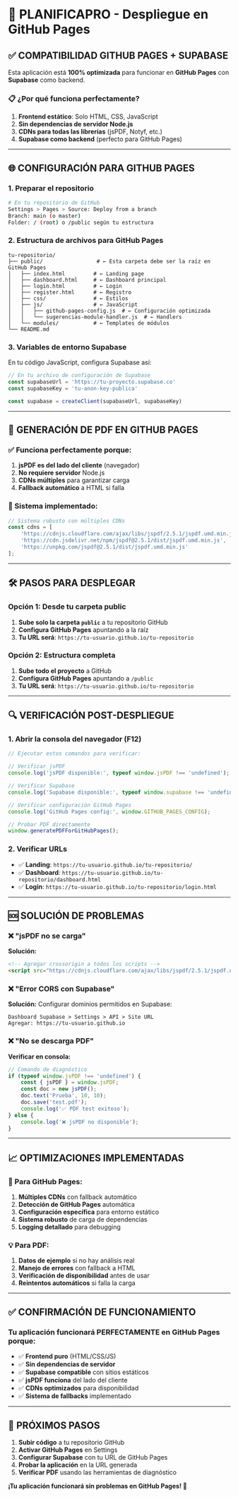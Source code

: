 # 🚀 PLANIFICAPRO - Despliegue en GitHub Pages

## ✅ **COMPATIBILIDAD GITHUB PAGES + SUPABASE**

Esta aplicación está **100% optimizada** para funcionar en **GitHub Pages** con **Supabase** como backend.

### 📋 **¿Por qué funciona perfectamente?**

1. **Frontend estático**: Solo HTML, CSS, JavaScript
2. **Sin dependencias de servidor Node.js**
3. **CDNs para todas las librerías** (jsPDF, Notyf, etc.)
4. **Supabase como backend** (perfecto para GitHub Pages)

---

## 🌐 **CONFIGURACIÓN PARA GITHUB PAGES**

### **1. Preparar el repositorio**

```bash
# En tu repositorio de GitHub
Settings > Pages > Source: Deploy from a branch
Branch: main (o master)
Folder: / (root) o /public según tu estructura
```

### **2. Estructura de archivos para GitHub Pages**

```
tu-repositorio/
├── public/                 # ← Esta carpeta debe ser la raíz en GitHub Pages
│   ├── index.html         # ← Landing page
│   ├── dashboard.html     # ← Dashboard principal  
│   ├── login.html         # ← Login
│   ├── register.html      # ← Registro
│   ├── css/               # ← Estilos
│   ├── js/                # ← JavaScript
│   │   ├── github-pages-config.js  # ← Configuración optimizada
│   │   └── sugerencias-module-handler.js  # ← Handlers
│   └── modules/           # ← Templates de módulos
└── README.md
```

### **3. Variables de entorno Supabase**

En tu código JavaScript, configura Supabase así:

```javascript
// En tu archivo de configuración de Supabase
const supabaseUrl = 'https://tu-proyecto.supabase.co'
const supabaseKey = 'tu-anon-key-publica'

const supabase = createClient(supabaseUrl, supabaseKey)
```

---

## 📄 **GENERACIÓN DE PDF EN GITHUB PAGES**

### **✅ Funciona perfectamente porque:**

1. **jsPDF es del lado del cliente** (navegador)
2. **No requiere servidor** Node.js
3. **CDNs múltiples** para garantizar carga
4. **Fallback automático** a HTML si falla

### **🔧 Sistema implementado:**

```javascript
// Sistema robusto con múltiples CDNs
const cdns = [
    'https://cdnjs.cloudflare.com/ajax/libs/jspdf/2.5.1/jspdf.umd.min.js',
    'https://cdn.jsdelivr.net/npm/jspdf@2.5.1/dist/jspdf.umd.min.js',
    'https://unpkg.com/jspdf@2.5.1/dist/jspdf.umd.min.js'
];
```

---

## 🛠️ **PASOS PARA DESPLEGAR**

### **Opción 1: Desde tu carpeta public**

1. **Sube solo la carpeta `public`** a tu repositorio GitHub
2. **Configura GitHub Pages** apuntando a la raíz
3. **Tu URL será**: `https://tu-usuario.github.io/tu-repositorio`

### **Opción 2: Estructura completa**

1. **Sube todo el proyecto** a GitHub
2. **Configura GitHub Pages** apuntando a `/public`
3. **Tu URL será**: `https://tu-usuario.github.io/tu-repositorio`

---

## 🔍 **VERIFICACIÓN POST-DESPLIEGUE**

### **1. Abrir la consola del navegador (F12)**

```javascript
// Ejecutar estos comandos para verificar:

// Verificar jsPDF
console.log('jsPDF disponible:', typeof window.jsPDF !== 'undefined');

// Verificar Supabase  
console.log('Supabase disponible:', typeof window.supabase !== 'undefined');

// Verificar configuración GitHub Pages
console.log('GitHub Pages config:', window.GITHUB_PAGES_CONFIG);

// Probar PDF directamente
window.generatePDFForGitHubPages();
```

### **2. Verificar URLs**

- ✅ **Landing**: `https://tu-usuario.github.io/tu-repositorio/`
- ✅ **Dashboard**: `https://tu-usuario.github.io/tu-repositorio/dashboard.html`
- ✅ **Login**: `https://tu-usuario.github.io/tu-repositorio/login.html`

---

## 🆘 **SOLUCIÓN DE PROBLEMAS**

### **❌ "jsPDF no se carga"**

**Solución:**
```html
<!-- Agregar crossorigin a todos los scripts -->
<script src="https://cdnjs.cloudflare.com/ajax/libs/jspdf/2.5.1/jspdf.umd.min.js" crossorigin="anonymous"></script>
```

### **❌ "Error CORS con Supabase"**

**Solución:** Configurar dominios permitidos en Supabase:
```
Dashboard Supabase > Settings > API > Site URL
Agregar: https://tu-usuario.github.io
```

### **❌ "No se descarga PDF"**

**Verificar en consola:**
```javascript
// Comando de diagnóstico
if (typeof window.jsPDF !== 'undefined') {
    const { jsPDF } = window.jsPDF;
    const doc = new jsPDF();
    doc.text('Prueba', 10, 10);
    doc.save('test.pdf');
    console.log('✅ PDF test exitoso');
} else {
    console.log('❌ jsPDF no disponible');
}
```

---

## 📈 **OPTIMIZACIONES IMPLEMENTADAS**

### **🚀 Para GitHub Pages:**

1. **Múltiples CDNs** con fallback automático
2. **Detección de GitHub Pages** automática
3. **Configuración específica** para entorno estático
4. **Sistema robusto** de carga de dependencias
5. **Logging detallado** para debugging

### **💡 Para PDF:**

1. **Datos de ejemplo** si no hay análisis real
2. **Manejo de errores** con fallback a HTML
3. **Verificación de disponibilidad** antes de usar
4. **Reintentos automáticos** si falla la carga

---

## ✅ **CONFIRMACIÓN DE FUNCIONAMIENTO**

### **Tu aplicación funcionará PERFECTAMENTE en GitHub Pages porque:**

- ✅ **Frontend puro** (HTML/CSS/JS)
- ✅ **Sin dependencias de servidor**
- ✅ **Supabase compatible** con sitios estáticos
- ✅ **jsPDF funciona** del lado del cliente
- ✅ **CDNs optimizados** para disponibilidad
- ✅ **Sistema de fallbacks** implementado

---

## 🎯 **PRÓXIMOS PASOS**

1. **Subir código** a tu repositorio GitHub
2. **Activar GitHub Pages** en Settings
3. **Configurar Supabase** con tu URL de GitHub Pages
4. **Probar la aplicación** en la URL generada
5. **Verificar PDF** usando las herramientas de diagnóstico

**¡Tu aplicación funcionará sin problemas en GitHub Pages! 🚀**
